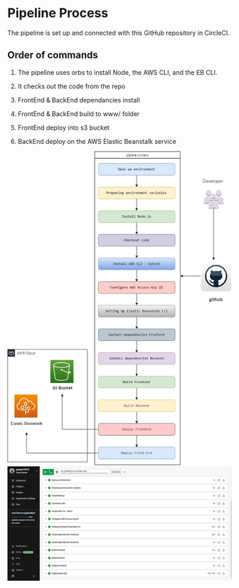 # Pipeline Process

The pipeline is set up and connected with this GitHub repository in CircleCI.

## Order of commands

1. The pipeline uses orbs to install Node, the AWS CLI, and the EB CLI.

2. It checks out the code from the repo

3. FrontEnd & BackEnd dependancies install

4. FrontEnd & BackEnd build to www/ folder

5. FrontEnd deploy into s3 bucket

6. BackEnd deploy on the AWS Elastic Beanstalk service

![pipline Digram](Screenshots/pipline-circleci.png)
![CircleCi pipline](Screenshots/CircleCi.png)
